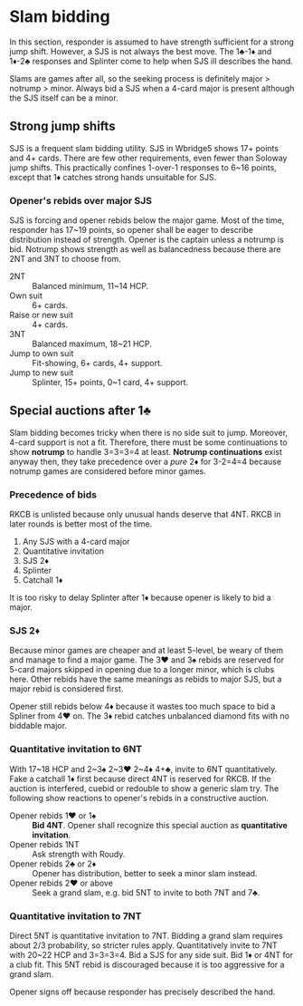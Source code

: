 Slam bidding
============
In this section, responder is assumed to have strength sufficient for a
strong jump shift.  However, a SJS is not always the best move.  The 1♣-1♦ and
1♦-2♣ responses and Splinter come to help when SJS ill describes the hand.

Slams are games after all, so the seeking process is definitely major > notrump
\> minor.  Always bid a SJS when a 4-card major is present although the SJS
itself can be a minor.

Strong jump shifts
------------------
SJS is a frequent slam bidding utility.  SJS in Wbridge5 shows 17+ points and
4+ cards.  There are few other requirements, even fewer than Soloway jump
shifts.  This practically confines 1-over-1 responses to 6~16 points, except
that 1♦ catches strong hands unsuitable for SJS.

### Opener's rebids over major SJS ###
SJS is forcing and opener rebids below the major game.  Most of the time,
responder has 17~19 points, so opener shall be eager to describe distribution
instead of strength.  Opener is the captain unless a notrump is bid.  Notrump
shows strength as well as balancedness because there are 2NT and 3NT to choose
from.

<dl>
  <dt>2NT</dt>
  <dd>Balanced minimum, 11~14 HCP.</dd>

  <dt>Own suit</dt>
  <dd>6+ cards.</dd>

  <dt>Raise or new suit</dt>
  <dd>4+ cards.</dd>

  <dt>3NT</dt>
  <dd>Balanced maximum, 18~21 HCP.</dd>

  <dt>Jump to own suit</dt>
  <dd>Fit-showing, 6+ cards, 4+ support.</dd>

  <dt>Jump to new suit</dt>
  <dd>Splinter, 15+ points, 0~1 card, 4+ support.</dd>
</dl>

Special auctions after 1♣
-------------------------
Slam bidding becomes tricky when there is no side suit to jump.  Moreover,
4-card support is not a fit.  Therefore, there must be some continuations to
show **notrump** to handle 3=3=3=4 at least.  **Notrump continuations** exist
anyway then, they take precedence over a *pure* 2♦ for 3-2=4=4 because notrump
games are considered before minor games.

### Precedence of bids ###
RKCB is unlisted because only unusual hands deserve that 4NT.  RKCB in later
rounds is better most of the time.

1. Any SJS with a 4-card major
2. Quantitative invitation
3. SJS 2♦
4. Splinter
5. Catchall 1♦

It is too risky to delay Splinter after 1♦ because opener is likely to bid a
major.

### SJS 2♦ ###
Because minor games are cheaper and at least 5-level, be weary of them and
manage to find a major game.  The 3♥ and 3♠ rebids are reserved for 5-card
majors skipped in opening due to a longer minor, which is clubs here.  Other
rebids have the same meanings as rebids to major SJS, but a major rebid is
considered first.

Opener still rebids below 4♦ because it wastes too much space to bid a Spliner
from 4♥ on.  The 3♦ rebid catches unbalanced diamond fits with no biddable
major.

### Quantitative invitation to 6NT ###
With 17~18 HCP and 2~3♠ 2~3♥ 2~4♦ 4+♣, invite to 6NT quantitatively.  Fake a
catchall 1♦ first because direct 4NT is reserved for RKCB.  If the auction is
interfered, cuebid or redouble to show a generic slam try.  The following show
reactions to opener's rebids in a constructive auction.

<dl>
  <dt>Opener rebids 1♥ or 1♠</dt>
  <dd><strong>Bid 4NT</strong>.  Opener shall recognize this special auction as <strong>quantitative invitation</strong>.</dd>

  <dt>Opener rebids 1NT</dt>
  <dd>Ask strength with Roudy.</dd>

  <dt>Opener rebids 2♣ or 2♦</dt>
  <dd>Opener has distribution, better to seek a minor slam instead.</dd>

  <dt>Opener rebids 2♥ or above</dt>
  <dd>Seek a grand slam, e.g. bid 5NT to invite to both 7NT and 7♣.</dd>
</dl>

### Quantitative invitation to 7NT ###
Direct 5NT is quantitative invitation to 7NT.  Bidding a grand slam requires
about 2/3 probability, so stricter rules apply.  Quantitatively invite to 7NT
with 20~22 HCP and 3=3=3=4.  Bid a SJS for any side suit.  Bid 1♦ or 4NT for a
club fit.  This 5NT rebid is discouraged because it is too aggressive for a
grand slam.

Opener signs off because responder has precisely described the hand.
